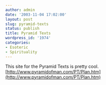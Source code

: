 ```yaml
---
author: admin
date: '2003-11-04 17:02:00'
layout: post
slug: pyramid-texts
status: publish
title: Pyramid Texts
wordpress_id: '1974'
categories:
- Esoteric
- Spirituality
---
```


This site for the Pyramid Texts is pretty cool.
[http://www.pyramidofman.com/PT/Plan.htm](http://www.pyramidofman.com/PT/Plan.htm)
